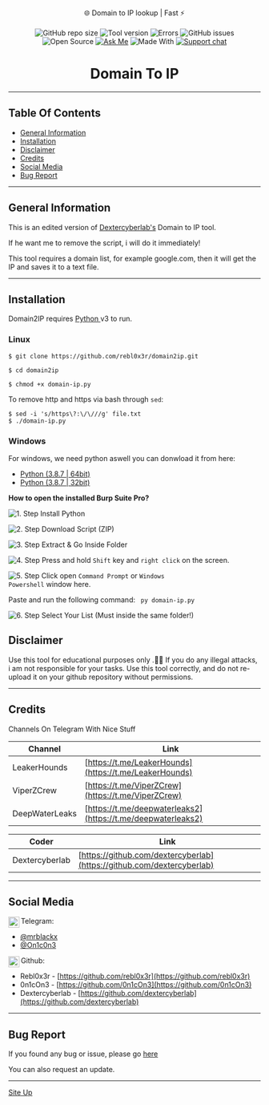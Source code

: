 <p align="center">
  🌐 Domain to IP lookup | Fast ⚡️<br><br>
  <img alt="GitHub repo size" src="https://img.shields.io/github/repo-size/rebl0x3r/domain2ip">
  <img alt="Tool version" src="https://img.shields.io/badge/version-1.2-brightgreen">
  <img alt="Errors" src="https://img.shields.io/badge/errors fixed-21-red">
  <img alt="GitHub issues" src="https://img.shields.io/github/issues/rebl0x3r/domain2ip">
  <img alt="Open Source" src="https://badges.frapsoft.com/os/v1/open-source.png?v=103">
  <a href="https://t.me/mrblackx"><img alt="Ask Me" src="https://img.shields.io/badge/Ask%20me-anything-1abc9c.svg"></a>
  <img alt="Made With" src="https://forthebadge.com/images/badges/made-with-python.svgg">
  <a href="https://t.me/viperzcrewchat/"><img src="https://raw.githubusercontent.com/Patrolavia/telegram-badge/master/chat.svg" alt="Support chat"></a>
</p>

<h1 align=center>Domain To IP</h1>

<hr>

<h2>Table Of Contents</h2>

* [General Information](#general-info)
* [Installation](#installation)
* [Disclaimer](#disclaimer)
* [Credits](#credits)
* [Social Media](#social-media)
* [Bug Report](#bug-report)

<hr>

<h2>General Information</h2>
  
  This is an edited version of <a href="https://github.com/dextercyberlab/Domain-to-IP-Converter">Dextercyberlab's</a> Domain to IP tool.
  
  If he want me to remove the script, i will do it immediately!
  
  This tool requires a domain list, for example google.com, then it will get the IP and saves it to a text file.
  
<hr>

<h2>Installation</h2>

  Domain2IP requires <a href="https://www.python.org/">Python </a> v3 to run.
  
  <h3>Linux</h3>
  
  ```
  $ git clone https://github.com/rebl0x3r/domain2ip.git
  
  $ cd domain2ip

  $ chmod +x domain-ip.py
  ```
  To remove http and https via bash through ```sed```:
  ```
  $ sed -i 's/https\?:\/\///g' file.txt 
  $ ./domain-ip.py
  ```
    
<h3>Windows</h3>

  For windows, we need python aswell you can donwload it from here:<br>
  
  
  * [Python (3.8.7 | 64bit)](https://www.python.org/ftp/python/3.8.7/python-3.8.7-amd64.exe)
  * [Python (3.8.7 | 32bit)](https://www.python.org/ftp/python/3.8.7/python-3.8.7.exe)
  
  **How to open the installed Burp Suite Pro?**

  <img alt="1. Step" src="https://img.shields.io/badge/Step-1-blueviolet" /> Install Python
  
  <img alt="2. Step" src="https://img.shields.io/badge/Step-2-blueviolet" /> Download Script (ZIP)
  
  <img alt="3. Step" src="https://img.shields.io/badge/Step-3-blueviolet" /> Extract & Go Inside Folder
  
   <img alt="4. Step" src="https://img.shields.io/badge/Step-4-blueviolet" /> Press and hold <code>Shift</code> key and <code>right click</code> on the screen.
   
   <img alt="5. Step" src="https://img.shields.io/badge/Step-5-blueviolet" /> Click open <code>Command Prompt</code> or <code>Windows Powershell</code> window here.
    
   Paste and run the following command:
   <code> py domain-ip.py </code>
  
  <img alt="6. Step" src="https://img.shields.io/badge/Step-6-blueviolet" /> Select Your List (Must inside the same folder!)


<h2>Disclaimer</h2>

  Use this tool for educational purposes only .🕵️‍♂️
  If you do any illegal attacks, i am not responsible for your tasks.
  Use this tool correctly, and do not re-upload it on your github repository without permissions.
  
<hr>
  
<h2>Credits</h2>
  
  Channels On Telegram With Nice Stuff
  
  | Channel | Link |
  | ------ | ------ |
  | LeakerHounds | [https://t.me/LeakerHounds](https://t.me/LeakerHounds) | 
  | ViperZCrew | [https://t.me/ViperZCrew](https://t.me/ViperZCrew) |
  | DeepWaterLeaks | [https://t.me/deepwaterleaks2](https://t.me/deepwaterleaks2) |
  
  | Coder | Link |
  | ------ | ------ |
  | Dextercyberlab | [https://github.com/dextercyberlab](https://github.com/dextercyberlab) |
  

<hr>
            
<h2>Social Media</h2>
 <img align="left" alt="telegram.org" width="22px" src="https://images.vexels.com/media/users/3/137414/isolated/preview/3f7486417ddd88060a1818d44b6f3728-telegram-icon-logo-by-vexels.png" /> Telegram:<br />
 
* [@mrblackx](https://t.me/mrblackx)
* [@On1c0n3](https://t.me/On1c0n3)


<img align="left" alt="github.com" width="22px" src="https://image.flaticon.com/icons/svg/25/25231.svg" /> Github:<br />
 
* Rebl0x3r - [https://github.com/rebl0x3r](https://github.com/rebl0x3r)
* 0n1cOn3 - [https://github.com/0n1cOn3](https://github.com/0n1cOn3)
* Dextercyberlab - [https://github.com/dextercyberlab](https://github.com/dextercyberlab)

<hr>

<h2>Bug Report</h2>

  If you found any bug or issue, please go [here](https://github.com/rebl0x3r/domain2ip/issues)
  
  You can also request an update.
  
<hr>



[Site Up](#domain-to-ip)
